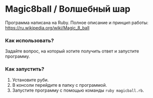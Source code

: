 # Magic8ball / Волшебный шар

Программа написана на Ruby.
Полное описание и принцип работы: https://ru.wikipedia.org/wiki/Magic_8_ball

### Как использовать?
Задайте вопрос, на который хотите получить ответ и запустите программу.

### Как запустить?
1. Установите руби.
2. В консоли перейдите в папку с программой.
3. Запустите программу с помощью команды `ruby magicball.rb`.
